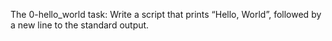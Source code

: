 The 0-hello_world task: Write a script that prints “Hello, World”, followed by a new line to the standard output. 
